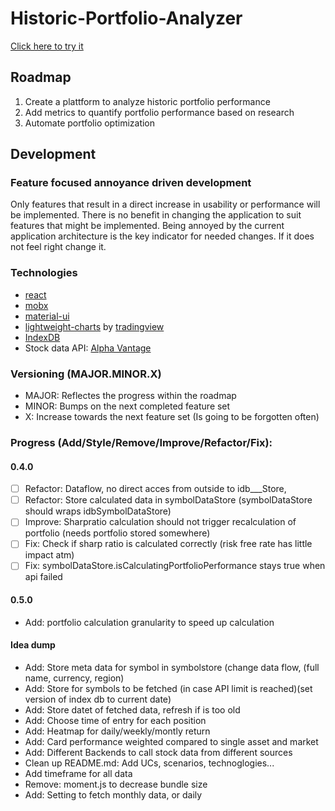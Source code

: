 # Historic-Portfolio-Analyzer

[Click here to try it](https://sirbenedick.github.io/historic-portfolio-analyzer)

## Roadmap

1. Create a plattform to analyze historic portfolio performance
2. Add metrics to quantify portfolio performance based on research
3. Automate portfolio optimization

## Development

### Feature focused annoyance driven development

Only features that result in a direct increase in usability or performance will be implemented.
There is no benefit in changing the application to suit features that might be implemented.
Being annoyed by the current application architecture is the key indicator for needed changes. If it does not feel right change it.

### Technologies

- [react](https://reactjs.org)
- [mobx](https://mobx.js.org/README.html)
- [material-ui](https://material-ui.com)
- [lightweight-charts](https://github.com/tradingview/lightweight-charts) by [tradingview](https://www.tradingview.com/lightweight-charts/)
- [IndexDB](https://developer.mozilla.org/de/docs/Web/API/IndexedDB_API)
- Stock data API: [Alpha Vantage](https://www.alphavantage.co)

### Versioning (MAJOR.MINOR.X)

- MAJOR: Reflectes the progress within the roadmap
- MINOR: Bumps on the next completed feature set
- X: Increase towards the next feature set (Is going to be forgotten often)

### Progress (Add/Style/Remove/Improve/Refactor/Fix):

#### 0.4.0

- [ ] Refactor: Dataflow, no direct acces from outside to idb\_\_\_Store,
- [ ] Refactor: Store calculated data in symbolDataStore (symbolDataStore should wraps idbSymbolDataStore)
- [ ] Improve: Sharpratio calculation should not trigger recalculation of portfolio (needs portfolio stored somewhere)
- [ ] Fix: Check if sharp ratio is calculated correctly (risk free rate has little impact atm)
- [ ] Fix: symbolDataStore.isCalculatingPortfolioPerformance stays true when api failed

#### 0.5.0

- Add: portfolio calculation granularity to speed up calculation

#### Idea dump

- Add: Store meta data for symbol in symbolstore (change data flow, (full name, currency, region)
- Add: Store for symbols to be fetched (in case API limit is reached)(set version of index db to current date)
- Add: Store datet of fetched data, refresh if is too old
- Add: Choose time of entry for each position
- Add: Heatmap for daily/weekly/montly return
- Add: Card performance weighted compared to single asset and market
- Add: Different Backends to call stock data from different sources
- Clean up README.md: Add UCs, scenarios, technoglogies...
- Add timeframe for all data
- Remove: moment.js to decrease bundle size
- Add: Setting to fetch monthly data, or daily
